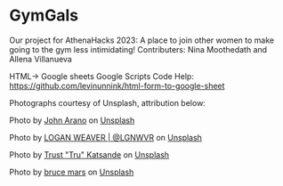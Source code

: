 # GymGals
Our project for AthenaHacks 2023: A place to join other women to make going to the gym less intimidating!
Contributers: Nina Moothedath and Allena Villanueva

HTML-> Google sheets Google Scripts Code Help: https://github.com/levinunnink/html-form-to-google-sheet

Photographs courtesy of Unsplash, attribution below:

Photo by <a href="https://unsplash.com/@johnarano?utm_source=unsplash&utm_medium=referral&utm_content=creditCopyText">John Arano</a> on <a href="https://unsplash.com/photos/h4i9G-de7Po?utm_source=unsplash&utm_medium=referral&utm_content=creditCopyText">Unsplash</a>
 
Photo by <a href="https://unsplash.com/@lgnwvr?utm_source=unsplash&utm_medium=referral&utm_content=creditCopyText">LOGAN WEAVER | @LGNWVR</a> on <a href="https://unsplash.com/s/photos/gym-women?utm_source=unsplash&utm_medium=referral&utm_content=creditCopyText">Unsplash</a>
 
Photo by <a href="https://unsplash.com/@iamtru?utm_source=unsplash&utm_medium=referral&utm_content=creditCopyText">Trust "Tru" Katsande</a> on <a href="https://unsplash.com/photos/A_ftsTh53lM?utm_source=unsplash&utm_medium=referral&utm_content=creditCopyText">Unsplash</a>
  
Photo by <a href="https://unsplash.com/@brucemars?utm_source=unsplash&utm_medium=referral&utm_content=creditCopyText">bruce mars</a> on <a href="https://unsplash.com/photos/ZXq7xoo98b0?utm_source=unsplash&utm_medium=referral&utm_content=creditCopyText">Unsplash</a>
